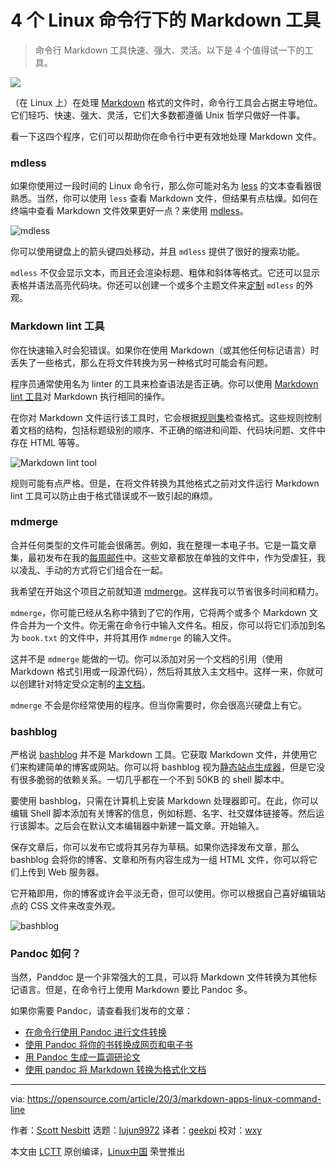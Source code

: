[#]: collector: (lujun9972)
[#]: translator: (geekpi)
[#]: reviewer: (wxy)
[#]: publisher: ( )
[#]: url: ( )
[#]: subject: (4 Markdown tools for the Linux command line)
[#]: via: (https://opensource.com/article/20/3/markdown-apps-linux-command-line)
[#]: author: (Scott Nesbitt https://opensource.com/users/scottnesbitt)

4 个 Linux 命令行下的 Markdown 工具
======

> 命令行 Markdown 工具快速、强大、灵活。以下是 4 个值得试一下的工具。

![](https://img.linux.net.cn/data/attachment/album/202003/29/112110pbd22dku6b2g6ku6.jpg)

（在 Linux 上）在处理 [Markdown][2] 格式的文件时，命令行工具会占据主导地位。它们轻巧、快速、强大、灵活，它们大多数都遵循 Unix 哲学只做好一件事。

看一下这四个程序，它们可以帮助你在命令行中更有效地处理 Markdown 文件。

### mdless

如果你使用过一段时间的 Linux 命令行，那么你可能对名为 [less][3] 的文本查看器很熟悉。当然，你可以使用 `less` 查看 Markdown 文件，但结果有点枯燥。如何在终端中查看 Markdown 文件效果更好一点？来使用 [mdless][4]。

![mdless][5]

你可以使用键盘上的箭头键四处移动，并且 `mdless` 提供了很好的搜索功能。

`mdless` 不仅会显示文本，而且还会渲染标题、粗体和斜体等格式。它还可以显示表格并语法高亮代码块。你还可以创建一个或多个主题文件来[定制][6] `mdless` 的外观。

### Markdown lint 工具

你在快速输入时会犯错误。如果你在使用 Markdown（或其他任何标记语言）时丢失了一些格式，那么在将文件转换为另一种格式时可能会有问题。

程序员通常使用名为 linter 的工具来检查语法是否正确。你可以使用 [Markdown lint 工具][7]对 Markdown 执行相同的操作。

在你对 Markdown 文件运行该工具时，它会根据[规则集][8]检查格式。这些规则控制着文档的结构，包括标题级别的顺序、不正确的缩进和间距、代码块问题、文件中存在 HTML 等等。

![Markdown lint tool][9]

规则可能有点严格。但是，在将文件转换为其他格式之前对文件运行 Markdown lint 工具可以防止由于格式错误或不一致引起的麻烦。

### mdmerge

合并任何类型的文件可能会很痛苦。例如，我在整理一本电子书。它是一篇文章集，最初发布在我的[每周邮件][10]中。这些文章都放在单独的文件中，作为受虐狂，我以凌乱、手动的方式将它们组合在一起。

我希望在开始这个项目之前就知道 [mdmerge][11]。这样我可以节省很多时间和精力。

`mdmerge`，你可能已经从名称中猜到了它的作用，它将两个或多个 Markdown 文件合并为一个文件。你无需在命令行中输入文件名。相反，你可以将它们添加到名为 `book.txt` 的文件中，并将其用作 `mdmerge` 的输入文件。

这并不是 `mdmerge` 能做的一切。你可以添加对另一个文档的引用（使用 Markdown 格式引用或一段源代码），然后将其放入主文档中。这样一来，你就可以创建针对特定受众定制的[主文档][12]。

`mdmerge` 不会是你经常使用的程序。但当你需要时，你会很高兴硬盘上有它。

### bashblog

严格说 [bashblog][13] 并不是 Markdown 工具。它获取 Markdown 文件，并使用它们来构建简单的博客或网站。你可以将 bashblog 视为[静态站点生成器][14]，但是它没有很多脆弱的依赖关系。一切几乎都在一个不到 50KB 的 shell 脚本中。

要使用 bashblog，只需在计算机上安装 Markdown 处理器即可。在此，你可以编辑 Shell 脚本添加有关博客的信息，例如标题、名字、社交媒体链接等。然后运行该脚本。之后会在默认文本编辑器中新建一篇文章。开始输入。

保存文章后，你可以发布它或将其另存为草稿。如果你选择发布文章，那么 bashblog 会将你的博客、文章和所有内容生成为一组 HTML 文件，你可以将它们上传到 Web 服务器。

它开箱即用，你的博客或许会平淡无奇，但可以使用。你可以根据自己喜好编辑站点的 CSS 文件来改变外观。

![bashblog][15]

### Pandoc 如何？

当然，Panddoc 是一个非常强大的工具，可以将 Markdown 文件转换为其他标记语言。但是，在命令行上使用 Markdown 要比 Pandoc 多。

如果你需要 Pandoc，请查看我们发布的文章：

* [在命令行使用 Pandoc 进行文件转换][16]
* [使用 Pandoc 将你的书转换成网页和电子书][17]
* [用 Pandoc 生成一篇调研论文][18]
* [使用 pandoc 将 Markdown 转换为格式化文档][19]



--------------------------------------------------------------------------------

via: https://opensource.com/article/20/3/markdown-apps-linux-command-line

作者：[Scott Nesbitt][a]
选题：[lujun9972][b]
译者：[geekpi](https://github.com/geekpi)
校对：[wxy](https://github.com/wxy)

本文由 [LCTT](https://github.com/LCTT/TranslateProject) 原创编译，[Linux中国](https://linux.cn/) 荣誉推出

[a]: https://opensource.com/users/scottnesbitt
[b]: https://github.com/lujun9972
[1]: https://opensource.com/sites/default/files/styles/image-full-size/public/lead-images/rh_003784_02_os.comcareers_os_rh2x.png?itok=jbRfXinl (A person working.)
[2]: https://opensource.com/article/19/9/introduction-markdown
[3]: https://opensource.com/article/18/4/using-less-view-text-files-command-line
[4]: https://github.com/ttscoff/mdless
[5]: https://opensource.com/sites/default/files/uploads/mdless.png (mdless)
[6]: https://github.com/ttscoff/mdless#customization
[7]: https://github.com/markdownlint/markdownlint
[8]: https://github.com/markdownlint/markdownlint/blob/master/docs/RULES.md
[9]: https://opensource.com/sites/default/files/uploads/mdl.png (Markdown lint tool)
[10]: https://buttondown.email/weeklymusings
[11]: https://github.com/JeNeSuisPasDave/MarkdownTools
[12]: https://help.libreoffice.org/6.2/en-US/text/swriter/guide/globaldoc.html
[13]: https://github.com/cfenollosa/bashblog
[14]: https://en.wikipedia.org/wiki/Web_template_system#Static_site_generators
[15]: https://opensource.com/sites/default/files/uploads/bashblog.png (bashblog)
[16]: https://linux.cn/article-10228-1.html
[17]: https://linux.cn/article-10287-1.html
[18]: https://linux.cn/article-10179-1.html
[19]: https://linux.cn/article-11160-1.html
